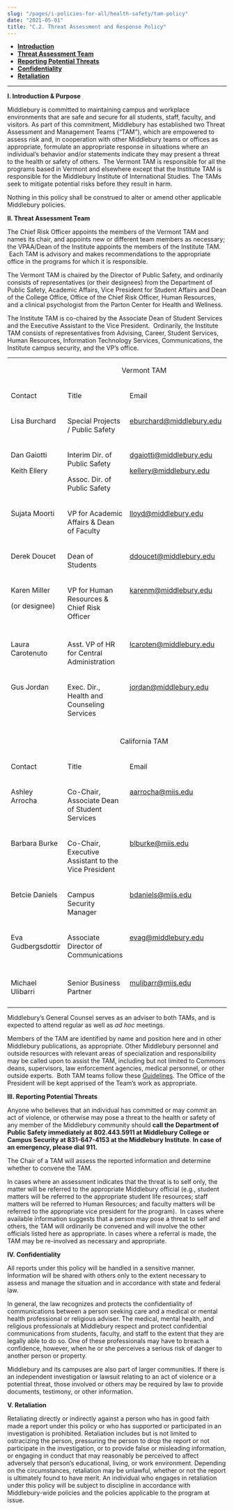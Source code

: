 ```yaml
---
slug: "/pages/i-policies-for-all/health-safety/tam-policy"
date: "2021-05-01"
title: "C.2. Threat Assessment and Response Policy"
---
```


*   [**Introduction**](#intro)
*   [**Threat Assessment Team**](#tam)
*   [**Reporting Potential Threats**](#reporting)
*   [**Confidentiality**](#confidential)
*   [**Retaliation**](#retaliation)

* * *

**<a name="intro" id="intro"></a>I. Introduction & Purpose**

Middlebury is committed to maintaining campus and workplace environments that are safe and secure for all students, staff, faculty, and visitors. As part of this commitment, Middlebury has established two Threat Assessment and Management Teams (“TAM”), which are empowered to assess risk and, in cooperation with other Middlebury teams or offices as appropriate, formulate an appropriate response in situations where an individual’s behavior and/or statements indicate they may present a threat to the health or safety of others.  The Vermont TAM is responsible for all the programs based in Vermont and elsewhere except that the Institute TAM is responsible for the Middlebury Institute of International Studies. The TAMs seek to mitigate potential risks before they result in harm.

Nothing in this policy shall be construed to alter or amend other applicable Middlebury policies.

**<a name="tam" id="tam"></a>II. Threat Assessment Team**

The Chief Risk Officer appoints the members of the Vermont TAM and names its chair, and appoints new or different team members as necessary; the VPAA/Dean of the Institute appoints the members of the Institute TAM.  Each TAM is advisory and makes recommendations to the appropriate office in the programs for which it is responsible. 

The Vermont TAM is chaired by the Director of Public Safety, and ordinarily consists of representatives (or their designees) from the Department of Public Safety, Academic Affairs, Vice President for Student Affairs and Dean of the College Office, Office of the Chief Risk Officer, Human Resources, and a clinical psychologist from the Parton Center for Health and Wellness. 

The Institute TAM is co-chaired by the Associate Dean of Student Services and the Executive Assistant to the Vice President.  Ordinarily, the Institute TAM consists of representatives from Advising, Career, Student Services, Human Resources, Information Technology Services, Communications, the Institute campus security, and the VP’s office.

<table style="margin: 2% auto;">

<tbody>

<tr>

<td colspan="4" width="622" style="text-align:center;">

Vermont TAM

</td>

</tr>

<tr>

<td width="120">

Contact

</td>

<td width="264">

Title

</td>

<td width="152">

Email

</td>

<td width="87">

Phone

</td>

</tr>

<tr>

<td width="120" valign="top">

Lisa Burchard

</td>

<td width="264" valign="top">

Special Projects / Public Safety

</td>

<td width="152" valign="top">

<span style="text-decoration:underline">[eburchard@middlebury.edu](mailto:eburchard@middlebury.edu)</span>

</td>

<td width="87" valign="top">

802.443.5241

</td>

</tr>

<tr>

<td width="120" valign="top">

Dan Gaiotti

Keith Ellery

</td>

<td width="264" valign="top">

Interim Dir. of Public Safety  

Assoc. Dir. of Public Safety

</td>

<td width="152" valign="top">

<span style="text-decoration:underline">[dgaiotti@middlebury.edu](mailto:dgaiotti@middlebury.edu)</span>

[kellery@middlebury.edu](%20kellery@middlebury.edu)

</td>

<td width="87" valign="top">

802.443.5873

802.443.5216

</td>

</tr>

<tr>

<td width="120" valign="top">

Sujata Moorti

</td>

<td width="264" valign="top">

VP for Academic Affairs & Dean of Faculty

</td>

<td width="152" valign="top">

<span style="text-decoration:underline">[lloyd@middlebury.edu](mailto:lloyd@middlebury.edu)</span>

</td>

<td width="87" valign="top">

802.443.5735

</td>

</tr>

<tr>

<td width="120" valign="top">

Derek Doucet

</td>

<td width="264" valign="top">

Dean of Students

</td>

<td width="152" valign="top">

[ddoucet@middlebury.edu](mailto:ddoucet@middlebury.edu)<span></span>

</td>

<td width="87" valign="top">

802.443.3108

</td>

</tr>

<tr>

<td width="120" valign="top">

Karen Miller

(or designee)

</td>

<td width="264" valign="top">

VP for Human Resources & Chief Risk Officer

</td>

<td width="152" valign="top">

<span style="text-decoration:underline">[karenm@middlebury.edu](mailto:karenm@middlebury.edu)</span>

</td>

<td width="87" valign="top">

802.443.5275

</td>

</tr>

<tr>

<td width="120" valign="top"></td>

<td width="264" valign="top"></td>

<td width="152" valign="top"></td>

<td width="87" valign="top"></td>

</tr>

<tr>

<td width="120" valign="top">

Laura Carotenuto 

</td>

<td width="264" valign="top">

<span>Asst. VP of HR for Central Administration</span><span></span>

</td>

<td width="152" valign="top">

<span style="text-decoration:underline">[lcaroten@middlebury.edu](mailto:lcaroten@middlebury.edu)</span>

</td>

<td width="87" valign="top">

802.443.2012

</td>

</tr>

<tr>

<td width="120" valign="top">

Gus Jordan

</td>

<td width="264" valign="top">

Exec. Dir., <span>Health and Counseling Services</span>

</td>

<td width="152" valign="top">

<span style="text-decoration:underline">[jordan@middlebury.edu](mailto:jordan@middlebury.edu)</span>

</td>

<td width="87" valign="top">

802.443.5141

</td>

</tr>

<tr>

<td colspan="4" width="622" valign="top"></td>


</tr>

<tr>

<td colspan="4" width="622" style="text-align:center;">

California TAM

</td>

</tr>

<tr>

<td width="120">

Contact

</td>

<td width="264">

Title

</td>

<td width="152">

Email

</td>

<td width="87">

Phone

</td>

</tr>

<tr>

<td width="120" valign="top">

Ashley Arrocha

</td>

<td width="264" valign="top">

Co-Chair, Associate Dean of Student Services

</td>

<td width="152" valign="top">

[aarrocha@miis.edu](mailto:aarrocha@miis.edu)<span style="text-decoration:underline"></span>

</td>

<td width="87" valign="top">

831.647.4654

</td>

</tr>

<tr>

<td width="120" valign="top">

Barbara Burke 

</td>

<td width="264" valign="top">

Co-Chair, Executive Assistant to the Vice President

</td>

<td width="152" valign="top">

[blburke@miis.edu](mailto:blburke@miis.edu)<span style="text-decoration:underline"></span>

</td>

<td width="87" valign="top">

831.647.3513

</td>

</tr>

<tr>

<td width="120" valign="top">

Betcie Daniels

</td>

<td width="264" valign="top">

Campus Security Manager

</td>

<td width="152" valign="top">

[bdaniels@miis.edu](mailto:bdaniels@miis.edu)<span style="text-decoration:underline"></span>

</td>

<td width="87" valign="top">

831.647.4153

</td>

</tr>

<tr>

<td width="120" valign="top">

Eva Gudbergsdottir

</td>

<td width="264" valign="top">

Associate Director of Communications

</td>

<td width="152" valign="top">

[evag@middlebury.edu](mailto:evaj@middlebury.edu)

</td>

<td width="87" valign="top">

831.647.6606

</td>

</tr>

<tr>

<td width="120" valign="top"></td>

<td width="264" valign="top"></td>

<td width="152" valign="top"></td>

<td width="87" valign="top"></td>

</tr>

<tr>

<td width="120" valign="top">

Michael Ulibarri

</td>

<td width="264" valign="top">

Senior Business Partner

</td>

<td width="152" valign="top">

[mulibarr@miis.edu](mailto:mulibarr@miis.edu)<span style="text-decoration:underline"></span>

</td>

<td width="87" valign="top">

831.647.6404

</td>

</tr>

<tr>

<td width="120" valign="top"></td>

<td width="264" valign="top"></td>

<td width="152" valign="top"></td>

<td width="87" valign="top"></td>

</tr>

</tbody>

</table>

Middlebury’s General Counsel serves as an adviser to both TAMs, and is expected to attend regular as well as _ad hoc_ meetings.

Members of the TAM are identified by name and position here and in other Middlebury publications, as appropriate. Other Middlebury personnel and outside resources with relevant areas of specialization and responsibility may be called upon to assist the TAM, including but not limited to Commons deans, supervisors, law enforcement agencies, medical personnel, or other outside experts.  Both TAM teams follow these [Guidelines](http://www.middlebury.edu/system/files/media/Guidelines%20for%20TAM%20Activities%208-7-18.pdf). The Office of the President will be kept apprised of the Team’s work as appropriate.

**<a name="reporting" id="reporting"></a>III. Reporting Potential Threats**

Anyone who believes that an individual has committed or may commit an act of violence, or otherwise may pose a threat to the health or safety of any member of the Middlebury community should **call the Department of Public Safety immediately at** **802.443.5911 at Middlebury College or Campus Security at 831-647-4153 at the Middlebury Institute**. **In case of an emergency, please dial 911.**

The Chair of a TAM will assess the reported information and determine whether to convene the TAM.

In cases where an assessment indicates that the threat is to self only, the matter will be referred to the appropriate Middlebury official (e.g., student matters will be referred to the appropriate student life resources; staff matters will be referred to Human Resources; and faculty matters will be referred to the appropriate vice president for the program).  In cases where available information suggests that a person may pose a threat to self and others, the TAM will ordinarily be convened and will involve the other officials listed here as appropriate. In cases where a referral is made, the TAM may be re-involved as necessary and appropriate.

**<a name="confidential" id="confidential"></a>IV. Confidentiality**

All reports under this policy will be handled in a sensitive manner. Information will be shared with others only to the extent necessary to assess and manage the situation and in accordance with state and federal law. 

In general, the law recognizes and protects the confidentiality of communications between a person seeking care and a medical or mental health professional or religious adviser. The medical, mental health, and religious professionals at Middlebury respect and protect confidential communications from students, faculty, and staff to the extent that they are legally able to do so. One of these professionals may have to breach a confidence, however, when he or she perceives a serious risk of danger to another person or property.

Middlebury and its campuses are also part of larger communities. If there is an independent investigation or lawsuit relating to an act of violence or a potential threat, those involved or others may be required by law to provide documents, testimony, or other information.

**<a name="retaliation" id="retaliation"></a>V. Retaliation**

Retaliating directly or indirectly against a person who has in good faith made a report under this policy or who has supported or participated in an investigation is prohibited. Retaliation includes but is not limited to ostracizing the person, pressuring the person to drop the report or not participate in the investigation, or to provide false or misleading information, or engaging in conduct that may reasonably be perceived to affect adversely that person’s educational, living, or work environment. Depending on the circumstances, retaliation may be unlawful, whether or not the report is ultimately found to have merit. An individual who engages in retaliation under this policy will be subject to discipline in accordance with Middlebury-wide policies and the policies applicable to the program at issue.